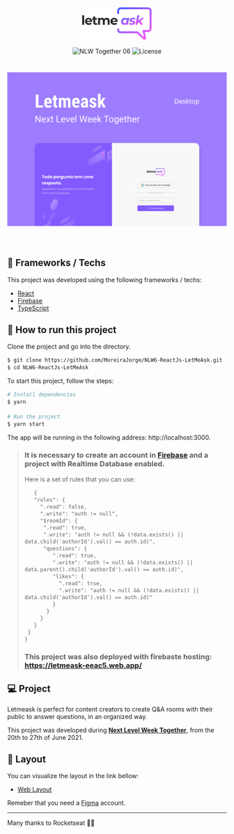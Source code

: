 <p align="center">
  <img alt="Letmeask" src="src/assets/images/logo.svg" width="160px">
</p>

<p align="center">
  <img src="https://img.shields.io/static/v1?label=NLW&message=06&color=8257E5&labelColor=000000" alt="NLW Together 06" />

  <img  src="https://img.shields.io/static/v1?label=license&message=MIT&color=8257E5&labelColor=000000" alt="License">   
</p>

<h1 align="center">
    <img alt="Letmeask" src="src/assets/images/cover.svg" />
</h1>

<br>

## 🧪 Frameworks / Techs

This project was developed using the following frameworks / techs:

- [React](https://reactjs.org)
- [Firebase](https://firebase.google.com/)
- [TypeScript](https://www.typescriptlang.org/)

## 🚀 How to run this project

Clone the project and go into the directory.

```bash
$ git clone https://github.com/MoreiraJorge/NLW6-ReactJs-LetMeAsk.git
$ cd NLW6-ReactJs-LetMeAsk
```

To start this project, follow the steps:
```bash
# Install dependencies
$ yarn

# Run the project
$ yarn start
```
The app will be running in the following address: http://localhost:3000.

> ### It is necessary to create an account in [Firebase](https://firebase.google.com/) and a project with Realtime Database enabled.
> Here is a set of rules that you can use:
> ```
>    {
>    "rules": {
>      ".read": false,
>      ".write": "auth != null",
>      "$roomId": {
>       ".read": true,
>       ".write": "auth != null && (!data.exists() || data.child('authorId').val() == auth.id)",
>       "questions": {
>          ".read": true,
>          ".write": "auth != null && (!data.exists() || data.parent().child('authorId').val() == auth.id)",
>          "likes": {
>            ".read": true,
>            ".write": "auth != null && (!data.exists() || data.child('authorId').val() == auth.id)"  
>          }
>        }
>      }
>    }
>  }
>}
> ```
> ### This project was also deployed with firebaste hosting: https://letmeask-eeac5.web.app/

## 💻 Project

Letmeask is perfect for content creators to create Q&A rooms with their public to answer questions, in an organized way. 

This project was developed during **[Next Level Week Together](https://nextlevelweek.com/)**, from the 20th to 27th of June 2021.


## 🔖 Layout

You can visualize the layout in the link bellow:

- [Web Layout](https://www.figma.com/file/u0BQK8rCf2KgzcukdRRCWh/Letmeask/duplicate) 

Remeber that you need a [Figma](http://figma.com/) account.

---

Many thanks to Rocketseat 👋🏻